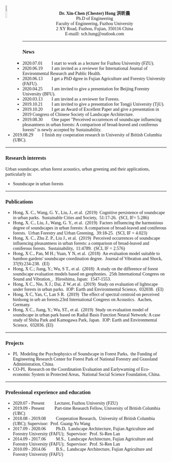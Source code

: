 
<img src="https://github.com/xinchenhong/xinchenhong.github.io/blob/master/chester.png" align="left" width="10%" height="10%">
<p align="center">
        <font face="Time New Roman" ><b>Dr. Xin-Chen (Chester) Hong  洪昕晨</b></font>
        <br>
        <font face="Time New Roman" >Ph.D of Engineering</font>
        <br>
        <font face="Time New Roman" >Faculty of Engineering, Fuzhou University</font>
        <br>
        <font face="Time New Roman" >2 XY Road, Fuzhou, Fujian, 350116 China</font>
        <br>
        <font face="Time New Roman" > E-maill: xch.hung@outlook.com</font>
 </p>
 
 ****


### <font face="Time New Roman" >News</font>
- <font face="Time New Roman" >2020.07.01&emsp;&emsp;I start to work as a lecturer for Fuzhou University (FZU).
- <font face="Time New Roman" >2020.06.19&emsp;&emsp;I am invited as a reviewer for International Journal of Environmental Research and Public Health.</font>
- <font face="Time New Roman" >2020.06.13&emsp;&emsp;I get a PhD dgree in Fujian Agriculture and Forestry University (FAFU). </font>
- <font face="Time New Roman" >2020.04.25&emsp;&emsp;I am invited to give a presentation for Beijing Forestry University (BFU).</font>
- <font face="Time New Roman" >2020.03.13&emsp;&emsp;I am invited as a reviewer for Forests.
- <font face="Time New Roman" >2019.10.21&emsp;&emsp;I am invited to give a presentation for Tongji University (TjU). </font>
- <font face="Time New Roman" >2019.10.20&emsp;&emsp;I get an Award of Excellent Paper and give a presentation in 2019 Congress of Chinese Society of Landscape Architecture. </font>
- <font face="Time New Roman" >2019.08.30&emsp;&emsp;One paper "Perceived occurrences of soundscape influencing pleasantness in urban forests: A comparison of broad-leaved and coniferous forests" is newly accepted by Sustainability.</font>
- <font face="Time New Roman" >2019.08.29&emsp;&emsp;I finish my cooperation research in University of British Columbia (UBC).</font>

****

### <font face="Time New Roman" >Research interests</font>
<font face="Time New Roman" >Urban soundscape, urban forest acoustics, urban greening and their applications, particularly in:</font> 
- <font face="Time New Roman" >Soundscape in urban forests</font>

****

### <font face="Time New Roman" >Publications</font>
- <font face="Time New Roman" >Hong, X. C., Wang, G. Y., Liu, J., et al. (2019) Cognitive persistence of soundscape in urban parks. Sustainable Cities and Society, 51:17-26. (SCI, IF= 5.286)</font>
- <font face="Time New Roman" >Hong, X. C., Liu, J., Wang, G. Y., et al. (2019) Factors influencing the harmonious degree of soundscapes in urban forests: A comparison of broad-leaved and coniferous forests. Urban Forestry and Urban Greening, 39:18-25. (SCI, IF = 4.023)</font>
- <font face="Time New Roman" >Hong, X. C., Zhu Z. P., Liu J., et al. (2019) Perceived occurrences of soundscape influencing pleasantness in urban forests: a comparison of broad-leaved and coniferous forests. Sustainability, 11:4789. (SCI, IF = 2.576)</font>
- <font face="Time New Roman" >Hong, X C., Pan, M H.; Yuan, Y N, et al. (2018) An evaluation model suitable to bamboo gardens' soundscape coordination degree. Journal of Vibration and Shock, 37(9):234-238. (EI)</font>
- <font face="Time New Roman" >Hong, X C.; Jiang, Y.; Wu, S T., et al. (2018) A study on the difference of forest soundscape evaluation models based on geophonies. 25th International Congress on Sound and Vibration_. Hiroshima, Japan: 1547-1553. </font>
- <font face="Time New Roman" >Hong, X C., Nie, X J.; Dai, Z W.,et al. (2019) Study on evaluation of lightscape under forests in urban parks. IOP: Earth and Environmental Science, 032038. (EI)</font>
- <font face="Time New Roman" >Hong, X C, Yan, C, Lan S R. (2019) The effect of spectral centroid on perceived birdsong in urb an forests.23rd International Congress on Acoustics. Aachen, Germany. </font>
- <font face="Time New Roman" >Hong, X C., Jiang, Y.; Wu, ST., et al. (2019) Study on evaluation model of soundscape in urban park based on Radial Basis Function Neural Network: A case study of Shiba Park and Kamogawa Park, Japan. IOP: Earth and Environmental Science, 032036. (EI)</font>

****

### <font face="Time New Roman" >Projects</font>
- <font face="Time New Roman" >PI, Modeling the Psychophysics of Soundscape in Forest Parks, the Funding of Engineering Research Center for Forest Park of National Forestry and Grassland Administration, China.</font>
- <font face="Time New Roman" >CO-PI, Research on the Coordination Evaluation and Earlywarning of Eco-economic System in Protected Areas, National Social Science Foundation, China.</font>

****

### <font face="Time New Roman" >Professional experience and education</font>
- <font face="Time New Roman" >2020.07 - Present &emsp;&emsp;Lecturer, Fuzhou University (FZU)</font>
- <font face="Time New Roman" >2019.09 - Present &emsp;&emsp;Part-time Research Fellow, University of British Columbia (UBC)</font>
- <font face="Time New Roman" >2018.08 - 2019.08 &emsp;&emsp;Cooperation Research, University of British Columbia (UBC); Supervisor: Prof. Guang-Yu Wang</font>
- <font face="Time New Roman" >2017.09 - 2020.06 &emsp;&emsp;Ph.D, Landscape Architecture, Fujian Agriculture and Forestry University (FAFU); Supervisor: Prof. Si-Ren Lan</font>
- <font face="Time New Roman" >2014.09 - 2017.06 &emsp;&emsp;M.S., Landscape Architecture, Fujian Agriculture and Forestry University (FAFU); Supervisor: Prof. Si-Ren Lan</font>
- <font face="Time New Roman" >2010.09 - 2014.06 &emsp;&emsp;B.S., Landscape Architecture, Fujian Agriculture and Forestry University (FAFU)</font>



